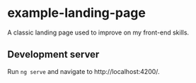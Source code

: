 # example-landing-page

A classic landing page used to improve on my front-end skills.

## Development server

Run `ng serve` and navigate to http://localhost:4200/.
